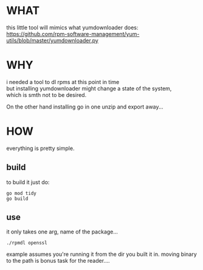 # WHAT
this little tool will mimics what yumdownloader does:
https://github.com/rpm-software-management/yum-utils/blob/master/yumdownloader.py

# WHY
i needed a tool to dl rpms at this point in time   
but installing yumdownloader might change a state of the system,  
which is smth not to be desired.

On the other hand installing go in one unzip and export away...

# HOW
everything is pretty simple.  

## build
to build it just do:
```
go mod tidy
go build
```
## use
it only takes one arg, name of the package...
```
./rpmdl openssl
``` 
example assumes you're running it from the dir you built it in.
moving binary to the path is bonus task for the reader....